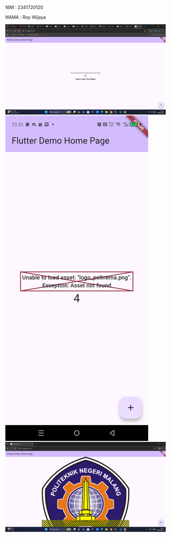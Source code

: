 NIM : 2341720120

NAMA : Roy Wijaya

![alt text](/img/01.png)
![alt text](/img/02.jpg)
![alt text](/img/03.png)

